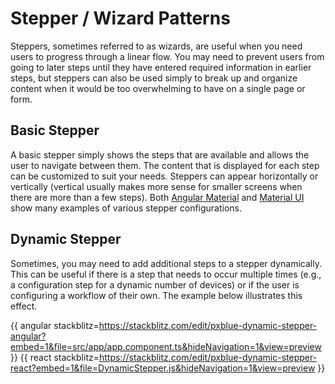 # Stepper / Wizard Patterns

Steppers, sometimes referred to as wizards, are useful when you need users to progress through a linear flow. You may need to prevent users from going to later steps until they have entered required information in earlier steps, but steppers can also be used simply to break up and organize content when it would be too overwhelming to have on a single page or form.

## Basic Stepper

A basic stepper simply shows the steps that are available and allows the user to navigate between them. The content that is displayed for each step can be customized to suit your needs. Steppers can appear horizontally or vertically (vertical usually makes more sense for smaller screens when there are more than a few steps). Both [Angular Material](https://material.angular.io/components/stepper/overview) and [Material UI](https://material-ui.com/demos/steppers/) show many examples of various stepper configurations.

## Dynamic Stepper

Sometimes, you may need to add additional steps to a stepper dynamically. This can be useful if there is a step that needs to occur multiple times (e.g., a configuration step for a dynamic number of devices) or if the user is configuring a workflow of their own. The example below illustrates this effect.

 {{ angular stackblitz=https://stackblitz.com/edit/pxblue-dynamic-stepper-angular?embed=1&file=src/app/app.component.ts&hideNavigation=1&view=preview }}
{{ react stackblitz=https://stackblitz.com/edit/pxblue-dynamic-stepper-react?embed=1&file=DynamicStepper.js&hideNavigation=1&view=preview }}
